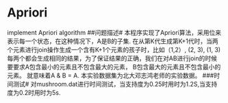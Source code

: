 Apriori
=======

implement Apriori algorithm 
##问题描述#
本程序实现了Apriori算法，采用位来表示每一个状态，在这种情况下，A是B的子集.
在从第K代生成第K+1代时，当两个元素进行join操作生成一个含有K+1个元素的孩子时，比如（1,2）, (2, 3), (1, 3)每两个都会生成相同的结果，为了保证结果的正确，我们在对AB进行join的时候要要求A包含最小的元素且不包含最大的元素， B包含最大的元素且不包含最小的元素。
就意味着A & B = A.
本实验数据集为北大邓志鸿老师的实验数据。
###时间测试#
对mushroom.dat进行时间测试，当支持度为0.25时用时为1.2S,当支持度为0.2时用时为5s.
